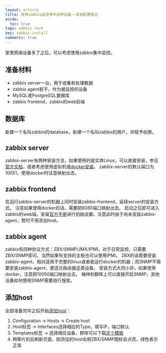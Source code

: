 ```yaml
---
layout: article
title: 使用zabbix监控家中各种设备——安装配置笔记
aside:
  toc: true
tags: zabbix tech
key: zabbix-install
comments: true
---
```


家里网络设备多了之后，可以考虑使用zabbix集中监控。

<!--more-->

## 准备材料

- zabbix server一台，用于收集和处理数据
- zabbix agent若干，作为被监控的设备
- MySQL或PostgreSQL数据库
- zabbix frontend，zabbix的web前端

## 数据库

新建一个名叫zabbix的database，新建一个名叫zabbix的用户，并赋予权限。

## zabbix server

zabbix-server有两种安装方法，如果使用的是实体Linux，可以直接安装，参见[官方文档](https://www.zabbix.com/documentation/current/manual/installation/install_from_packages)，或者考虑使用虚拟机或[docker安装](https://www.zabbix.com/documentation/current/manual/installation/containers)。
zabbix-server的默认端口为10051，使用docker时注意映射出去。

## zabbix frontend

在运行zabbix-server的机器上同时安装zabbix-frontend，延续server的安装方式。
注意如果使用docker的话，需要把8080端口映射出去。
启动之后即可进入zabbix的web端，安装[官方手册](https://www.zabbix.com/documentation/current/manual/quickstart/login)进行初始设置。注意此时由于尚未安装zabbix-agent，暂时不用添加host。

## zabbix agent

zabbix有四种协议方式：ZBX/SNMP/JMX/IPMI，对于日常监控，只需要ZBX/SNMP即可。当然如果有支持的主板也可以使用IPMI。
ZBX的话需要安装zabbix-agent，相对适用于完整的linux或者能运行docker的机器；而SNMP不需要安装zabbix-agent，更适合路由器这类设备。
安装方式大同小异，如果使用docker，注意把10050端口映射出去。
梅林和群晖上可以直接开启SNMP，其他设备如何使用SNMP需要自行搜索。

## 添加host

全部准备完毕之后开始[添加host](https://www.zabbix.com/documentation/current/manual/quickstart/host)：
1. Configuration -> Hosts -> Create host
2. Host标签 -> Interfaces选择相应的Type，填写IP，端口默认
3. Templates标签 -> 选择相应设备，群晖可以下载[这个模板](https://share.zabbix.com/storage-devices/synology/synology-diskstation)
4. 稍等片刻后刷新页面，刚添加的host右侧ZBX/SNMP图标会点亮，绿色表示正常
